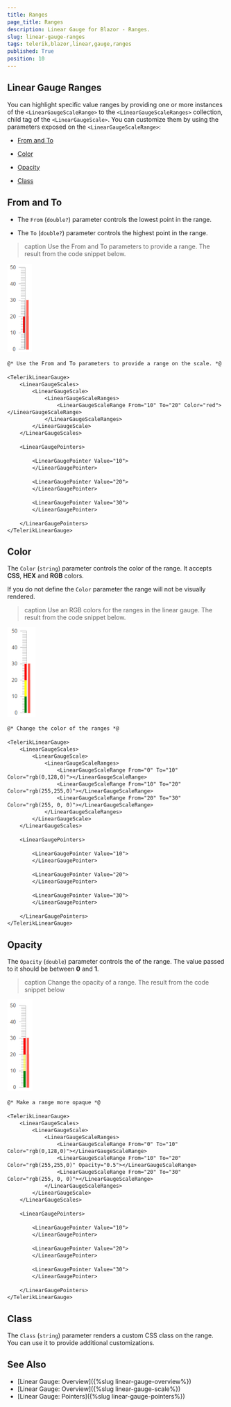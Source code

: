 ```yaml
---
title: Ranges
page_title: Ranges
description: Linear Gauge for Blazor - Ranges.
slug: linear-gauge-ranges
tags: telerik,blazor,linear,gauge,ranges
published: True
position: 10
---
```


## Linear Gauge Ranges

You can highlight specific value ranges by providing one or more instances of the `<LinearGaugeScaleRange>` to the `<LinearGaugeScaleRanges>` collection, child tag of the `<LinearGaugeScale>`. You can customize them by using the parameters exposed on the `<LinearGaugeScaleRange>`:

* [From and To](#from-and-to)

* [Color](#color)

* [Opacity](#opacity)

* [Class](#class)

## From and To

* The `From` (`double?`) parameter controls the lowest point in the range.

* The `To` (`double?`) parameter controls the highest point in the range.

>caption Use the From and To parameters to provide a range. The result from the code snippet below.

![From and To parameters example](images/from-to-range.png)

````CSHTML
@* Use the From and To parameters to provide a range on the scale. *@

<TelerikLinearGauge>
    <LinearGaugeScales>
        <LinearGaugeScale>
            <LinearGaugeScaleRanges>
                <LinearGaugeScaleRange From="10" To="20" Color="red"></LinearGaugeScaleRange>
            </LinearGaugeScaleRanges>
        </LinearGaugeScale>
    </LinearGaugeScales>

    <LinearGaugePointers>

        <LinearGaugePointer Value="10">
        </LinearGaugePointer>

        <LinearGaugePointer Value="20">
        </LinearGaugePointer>

        <LinearGaugePointer Value="30">
        </LinearGaugePointer>

    </LinearGaugePointers>
</TelerikLinearGauge>
````

## Color

The `Color` (`string`) parameter controls the color of the range. It accepts **CSS**, **HEX** and **RGB** colors.

If you do not define the `Color` parameter the range will not be visually rendered.

>caption Use an RGB colors for the ranges in the linear gauge. The result from the code snippet below.

![Color parameter screenshot](images/color-parameter-ranges.png)

````CSHTML
@* Change the color of the ranges *@

<TelerikLinearGauge>
    <LinearGaugeScales>
        <LinearGaugeScale>
            <LinearGaugeScaleRanges>
                <LinearGaugeScaleRange From="0" To="10" Color="rgb(0,128,0)"></LinearGaugeScaleRange>
                <LinearGaugeScaleRange From="10" To="20" Color="rgb(255,255,0)"></LinearGaugeScaleRange>
                <LinearGaugeScaleRange From="20" To="30" Color="rgb(255, 0, 0)"></LinearGaugeScaleRange>
            </LinearGaugeScaleRanges>
        </LinearGaugeScale>
    </LinearGaugeScales>

    <LinearGaugePointers>

        <LinearGaugePointer Value="10">
        </LinearGaugePointer>

        <LinearGaugePointer Value="20">
        </LinearGaugePointer>

        <LinearGaugePointer Value="30">
        </LinearGaugePointer>

    </LinearGaugePointers>
</TelerikLinearGauge>
````

## Opacity

The `Opacity` (`double`) parameter controls the of the range. The value passed to it should be between **0** and **1**.

>caption Change the opacity of a range. The result from the code snippet below

![Mirror the linear gauge](images/opacity-parameter-ranges.png)

````CSHTML
@* Make a range more opaque *@

<TelerikLinearGauge>
    <LinearGaugeScales>
        <LinearGaugeScale>
            <LinearGaugeScaleRanges>
                <LinearGaugeScaleRange From="0" To="10" Color="rgb(0,128,0)"></LinearGaugeScaleRange>
                <LinearGaugeScaleRange From="10" To="20" Color="rgb(255,255,0)" Opacity="0.5"></LinearGaugeScaleRange>
                <LinearGaugeScaleRange From="20" To="30" Color="rgb(255, 0, 0)"></LinearGaugeScaleRange>
            </LinearGaugeScaleRanges>
        </LinearGaugeScale>
    </LinearGaugeScales>

    <LinearGaugePointers>

        <LinearGaugePointer Value="10">
        </LinearGaugePointer>

        <LinearGaugePointer Value="20">
        </LinearGaugePointer>

        <LinearGaugePointer Value="30">
        </LinearGaugePointer>

    </LinearGaugePointers>
</TelerikLinearGauge>
````

## Class

The `Class` (`string`) parameter renders a custom CSS class on the range. You can use it to provide additional customizations. 

## See Also

* [Linear Gauge: Overview]({%slug linear-gauge-overview%})
* [Linear Gauge: Overview]({%slug linear-gauge-scale%})
* [Linear Gauge: Pointers]({%slug linear-gauge-pointers%})
